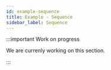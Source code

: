 ```yaml
---
id: example-sequence
title: Example - Sequence
sidebar_label: Sequence
---
```


:::important Work on progress

We are currenly working on this section.

:::
